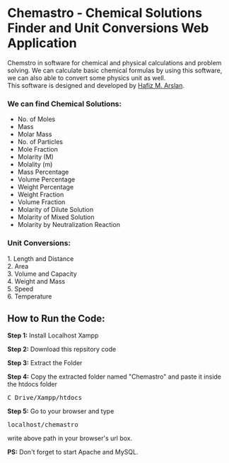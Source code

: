 # Chemastro - Chemical Solutions Finder and Unit Conversions Web Application

<p>Chemstro in software for chemical and physical calculations and problem solving. We can calculate basic chemical formulas by using this software, we can also able to convert some physics unit as well.<br>
This software is designed and developed by <a href="https://www.hmarslan.com">Hafiz M. Arslan</a>.</p>

<h3>We can find Chemical Solutions:</h3>
<ul>
  <li>No. of Moles</li>
  <li>Mass</li>
  <li>Molar Mass</li>
  <li>No. of Particles</li>
  <li>Mole Fraction</li>
  <li>Molarity (M)</li>
  <li>Molality (m)</li>
  <li>Mass Percentage</li>
  <li>Volume Percentage</li>
  <li>Weight Percentage</li>
  <li>Weight Fraction</li>
  <li>Volume Fraction</li>
  <li>Molarity of Dilute Solution</li>
  <li>Molarity of Mixed Solution</li>
  <li>Molarity by Neutralization Reaction</li>
</ul>

<h3>Unit Conversions:</h3>
1. Length and Distance<br>
2. Area<br>
3. Volume and Capacity<br>
4. Weight and Mass<br>
5. Speed<br>
6. Temperature<br>

<h2>How to Run the Code:</h2>
<p><b>Step 1:</b> Install Localhost Xampp</p>
<p><b>Step 2:</b> Download this repsitory code</p>
<p><b>Step 3:</b> Extract the Folder</p>
<p><b>Step 4:</b> Copy the extracted folder named "Chemastro" and paste it inside the htdocs folder</p>
<pre>C Drive/Xampp/htdocs</pre>
<p><b>Step 5:</b> Go to your browser and type</p>
<pre>localhost/chemastro</pre>
<p>write above path in your browser's url box.</p>

<p><b>PS:</b> Don't forget to start Apache and MySQL.</p>

